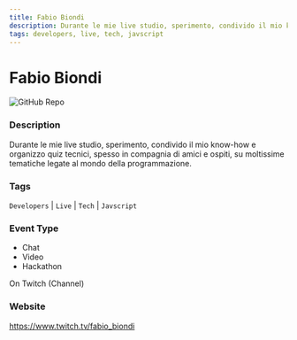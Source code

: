 ```yaml
---
title: Fabio Biondi
description: Durante le mie live studio, sperimento, condivido il mio know-how e organizzo quiz tecnici, spesso in compagnia di amici e ospiti, su moltissime tematiche legate al mondo della programmazione.
tags: developers, live, tech, javscript
---
```

        

# Fabio Biondi

![GitHub Repo](https://img.shields.io/static/v1?label=category&message=communities&color=green)

### Description

Durante le mie live studio, sperimento, condivido il mio know-how e organizzo quiz tecnici, spesso in compagnia di amici e ospiti, su moltissime tematiche legate al mondo della programmazione.

### Tags

`Developers` | `Live` | `Tech` | `Javscript`

### Event Type

- Chat
- Video
- Hackathon

On Twitch (Channel)

### Website

https://www.twitch.tv/fabio_biondi